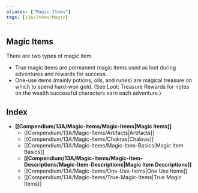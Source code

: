 ```yaml
---
aliases: ["Magic Items"]
tags: [13A/Items/Magic]
---
```


## Magic Items

There are two types of magic item. 
- True magic items are permanent magic items used as loot during adventures and rewards for success. 
- One-use items (mainly potions, oils, and runes) are magical treasure on which to spend hard-won gold. (See Loot: Treasure Rewards for notes on the wealth successful characters earn each adventure.)

## Index

- **[[Compendium/13A/Magic-Items/Magic-Items|Magic Items]]**
	- [[Compendium/13A/Magic-Items/Artifacts|Artifacts]]
	- [[Compendium/13A/Magic-Items/Chakras|Chakras]]
	- [[Compendium/13A/Magic-Items/Magic-Item-Basics|Magic Item Basics]]
	- **[[Compendium/13A/Magic-Items/Magic-Item-Descriptions/Magic-Item-Descriptions|Magic Item Descriptions]]**
	- [[Compendium/13A/Magic-Items/One-Use-Items|One Use Items]]
	- [[Compendium/13A/Magic-Items/True-Magic-Items|True Magic Items]]
